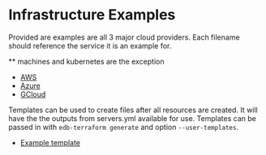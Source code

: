 # Infrastructure Examples

Provided are examples are all 3 major cloud providers.
Each filename should reference the service it is an example for.

** machines and kubernetes are the exception
- [AWS](./aws/)
- [Azure](./azure/)
- [GCloud](./gcloud/)

Templates can be used to create files after all resources are created.
It will have the the outputs from servers.yml available for use.
Templates can be passed in with `edb-terraform generate` and option `--user-templates`.
- [Example template](./templates/inventory.yml.tftpl)
